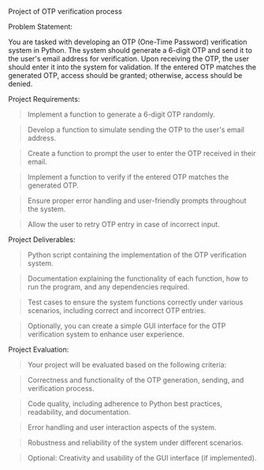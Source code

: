 Project of OTP verification process


Problem Statement:

You are tasked with developing an OTP (One-Time Password) verification system in Python. The system should generate a 6-digit OTP and send it to the user's email address for verification. Upon receiving the OTP, the user should enter it into the system for validation. If the entered OTP matches the generated OTP, access should be granted; otherwise, access should be denied.

Project Requirements:

>Implement a function to generate a 6-digit OTP randomly.

>Develop a function to simulate sending the OTP to the user's email address.

>Create a function to prompt the user to enter the OTP received in their email.

>Implement a function to verify if the entered OTP matches the generated OTP.

>Ensure proper error handling and user-friendly prompts throughout the system.

>Allow the user to retry OTP entry in case of incorrect input.

Project Deliverables:

>Python script containing the implementation of the OTP verification system.

>Documentation explaining the functionality of each function, how to run the program, and any dependencies required.

>Test cases to ensure the system functions correctly under various scenarios, including correct and incorrect OTP entries.

>Optionally, you can create a simple GUI interface for the OTP verification system to enhance user experience.

Project Evaluation:

>Your project will be evaluated based on the following criteria:

>Correctness and functionality of the OTP generation, sending, and verification process.

>Code quality, including adherence to Python best practices, readability, and documentation.

>Error handling and user interaction aspects of the system.

>Robustness and reliability of the system under different scenarios.

>Optional: Creativity and usability of the GUI interface (if implemented).

